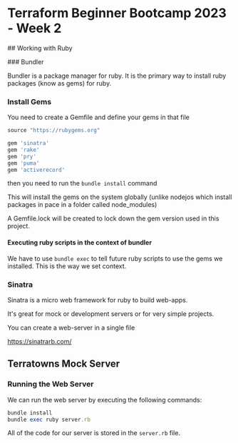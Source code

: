 # Terraform Beginner Bootcamp 2023 - Week 2

## Working with Ruby

### Bundler

Bundler is a package manager for ruby. It is the primary way to install ruby packages (know as gems) for ruby.

### Install Gems

You need to create a Gemfile and define your gems in that file 

```rb
source "https://rubygems.org"

gem 'sinatra'
gem 'rake'
gem 'pry'
gem 'puma'
gem 'activerecord'
```

then you need to run the `bundle install` command 

This will install the gems on the system globally (unlike nodejos which install packages in pace in a folder called node_modules)

A Gemfile.lock will be created to lock down the gem version used in this project.

#### Executing ruby scripts in the context of bundler

We have to use `bundle exec` to tell future ruby scripts to use the gems we installed. This is the way we set context.

### Sinatra 

Sinatra is a micro web framework for ruby to build web-apps.

It's great for mock or development servers or for very simple projects.

You can create a web-server in a single file


https://sinatrarb.com/

## Terratowns Mock Server

### Running the Web Server

We can run the web server by executing the following commands:

```rb
bundle install
bundle exec ruby server.rb
```

All of the code for our server is stored in the `server.rb` file.
